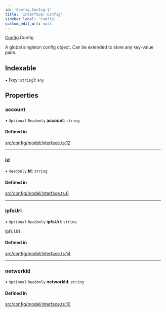 ```yaml
---
id: 'Config.Config-1'
title: 'Interface: Config'
sidebar_label: 'Config'
custom_edit_url: null
---
```


[Config](../namespaces/Config.md).Config

A global singleton config object.
Can be extended to store any key-value pairs.

## Indexable

▪ [key: `string`]: `any`

## Properties

### account

• `Optional` `Readonly` **account**: `string`

#### Defined in

[src/config/model/interface.ts:12](https://github.com/leovigna/web3-redux/blob/a7bfc9c/src/config/model/interface.ts#L12)

---

### id

• `Readonly` **id**: `string`

#### Defined in

[src/config/model/interface.ts:6](https://github.com/leovigna/web3-redux/blob/a7bfc9c/src/config/model/interface.ts#L6)

---

### ipfsUrl

• `Optional` `Readonly` **ipfsUrl**: `string`

Ipfs Url

#### Defined in

[src/config/model/interface.ts:14](https://github.com/leovigna/web3-redux/blob/a7bfc9c/src/config/model/interface.ts#L14)

---

### networkId

• `Optional` `Readonly` **networkId**: `string`

#### Defined in

[src/config/model/interface.ts:10](https://github.com/leovigna/web3-redux/blob/a7bfc9c/src/config/model/interface.ts#L10)
